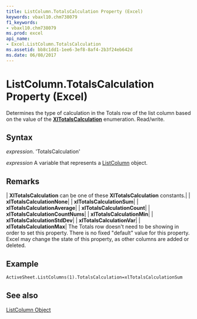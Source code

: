 ```yaml
---
title: ListColumn.TotalsCalculation Property (Excel)
keywords: vbaxl10.chm738079
f1_keywords:
- vbaxl10.chm738079
ms.prod: excel
api_name:
- Excel.ListColumn.TotalsCalculation
ms.assetid: bb8c1dd1-1ee6-3ef8-8af4-2b3f24eb642d
ms.date: 06/08/2017
---
```



# ListColumn.TotalsCalculation Property (Excel)

Determines the type of calculation in the Totals row of the list column based on the value of the  **[XlTotalsCalculation](Excel.XlTotalsCalculation.md)** enumeration. Read/write.


## Syntax

 _expression_. 'TotalsCalculation'

 _expression_ A variable that represents a [ListColumn](./Excel.ListColumn.md) object.


## Remarks



| **XlTotalsCalculation** can be one of these **XlTotalsCalculation** constants.|
| **xlTotalsCalculationNone**|
| **xlTotalsCalculationSum**|
| **xlTotalsCalculationAverage**|
| **xlTotalsCalculationCount**|
| **xlTotalsCalculationCountNums**|
| **xlTotalsCalculationMin**|
| **xlTotalsCalculationStdDev**|
| **xlTotalsCalculationVar**|
| **xlTotalsCalculationMax**|
The Totals row doesn't need to be showing in order to set this property. There is no fixed "default" value for this property. Excel may change the state of this property, as other columns are added or deleted.


## Example


```vb
ActiveSheet.ListColumns(1).TotalsCalculation=xlTotalsCalculationSum
```


## See also


[ListColumn Object](Excel.ListColumn.md)


